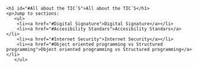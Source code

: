 <html>
    <head>
        <meta charset="utf-8">
        <title>Project: WebPage</title>
        </head>
    <body>

    <h1 id="#All about the TIC´S">All about the TIC´S</h1>
    <p>Jump to sections: 
       <ul> 
        <li><a href="#Digital Signature">Digital Signature</a></li>
        <li><a href="#Accesibility Standars">Accesibility Standars</a></li>
        <li><a href="#Internet Security">Internet Security</a></li>
        <li><a href="#Object oriented programming vs Structured programming">Object oriented programming vs Structured programming</a></li>
       </ul>
   </p>
    </body>
    </html>
